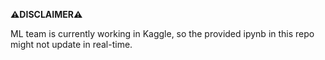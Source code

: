**⚠️DISCLAIMER⚠️**

ML team is currently working in Kaggle, so the provided ipynb in this repo might not update in real-time.